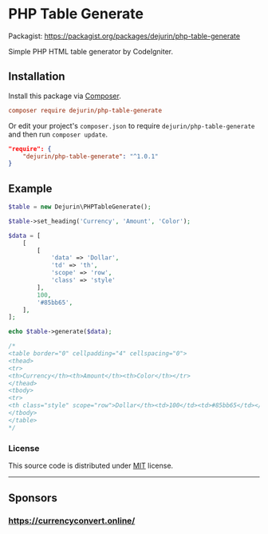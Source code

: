 # PHP Table Generate

Packagist: https://packagist.org/packages/dejurin/php-table-generate

Simple PHP HTML table generator by CodeIgniter.

## Installation

Install this package via [Composer](https://getcomposer.org/).

```ini
composer require dejurin/php-table-generate
```

Or edit your project's `composer.json` to require `dejurin/php-table-generate` and then run `composer update`.

```json
"require": {
    "dejurin/php-table-generate": "^1.0.1"
}
```

## Example

```php
$table = new Dejurin\PHPTableGenerate();

$table->set_heading('Currency', 'Amount', 'Color');

$data = [
    [
        [
            'data' => 'Dollar',
            'td' => 'th',
            'scope' => 'row',
            'class' => 'style'
        ],  
        100,
        '#85bb65',
    ],
];

echo $table->generate($data);

/* 
<table border="0" cellpadding="4" cellspacing="0">
<thead>
<tr>
<th>Currency</th><th>Amount</th><th>Color</th></tr>
</thead>
<tbody>
<tr>
<th class="style" scope="row">Dollar</th><td>100</td><td>#85bb65</td></tr>
</tbody>
</table>
*/

```

### License

This source code is distributed under [MIT](https://choosealicense.com/licenses/mit/) license.

---

## Sponsors

### https://currencyconvert.online/
